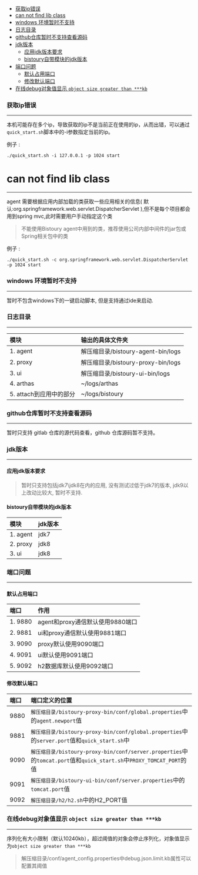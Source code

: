 * [获取ip错误](#获取ip错误)
* [can not find lib class](#can-not-find-lib-class)
* [windows 环境暂时不支持](#windows-环境暂时不支持)
* [日志目录](#日志目录)
* [github仓库暂时不支持查看源码](#github仓库暂时不支持查看源码)
* [jdk版本](#jdk版本)
    * [应用jdk版本要求](#应用jdk版本要求)
    * [bistoury自带模块的jdk版本](#bistoury自带模块的jdk版本)
* [端口问题](#端口问题)
    * [默认占用端口](#默认占用端口)
    * [修改默认端口](#修改默认端口)
* [在线debug对象值显示 `object size greater than ***kb`](#在线debug对象值显示-object-size-greater-than-***kb)

### 获取ip错误

---
本机可能存在多个ip，导致获取的ip不是当前正在使用的ip，从而出错，可以通过`quick_start.sh`脚本中的-i参数指定当前的ip。

例子 :
```
./quick_start.sh -i 127.0.0.1 -p 1024 start
```

# can not find lib class

---

 agent 需要根据应用内部加载的类获取一些应用相关的信息( 默认:org.springframework.web.servlet.DispatcherServlet ),但不是每个项目都会用到spring mvc,此时需要用户手动指定这个类
 > 不能使用Bistoury agent中用到的类，推荐使用公司内部中间件的jar包或Spring相关包中的类

 例子 :
 ```
 ./quick_start.sh -c org.springframework.web.servlet.DispatcherServlet -p 1024 start
 ```

 ### windows 环境暂时不支持

---

暂时不包含windows下的一键启动脚本, 但是支持通过ide来启动.

### 日志目录

---

|      模块            | 输出的具体文件夹                         |
|:---------------------|:------------------------------|
| 1. agent          | 解压缩目录/bistoury-agent-bin/logs |
| 2. proxy         | 解压缩目录/bistoury-proxy-bin/logs |
| 3. ui             | 解压缩目录/bistoury-ui-bin/logs    |
| 4. arthas         | ~/logs/arthas                 |
| 5. attach到应用中的部分 | ~/logs/bistoury               |

### github仓库暂时不支持查看源码

---
暂时只支持 gitlab 仓库的源代码查看，github 仓库源码暂不支持。

### jdk版本

---
#### 应用jdk版本要求
> 暂时只支持包括jdk7\jdk8在内的应用, 没有测试过低于jdk7的版本, jdk9以上改动比较大, 暂时不支持.

#### bistoury自带模块的jdk版本
|      模块            | jdk版本                         |
|:---------------------|:------------------------------|
| 1. agent          | jdk7|
| 2. proxy         | jdk8 |
| 3. ui             | jdk8   |


### 端口问题

---
#### 默认占用端口


|      端口          | 作用                         |
|:---------------------|:------------------------------|
|1. 9880 |agent和proxy通信默认使用9880端口|
|2. 9881 |ui和proxy通信默认使用9881端口|
|3. 9090|proxy默认使用9090端口|
|4. 9091 |ui默认使用9091端口|
|5. 9092|h2数据库默认使用9092端口|

#### 修改默认端口

|      端口          | 端口定义的位置                         |
|:---------------------|:------------------------------|
| 9880 | `解压缩目录/bistoury-proxy-bin/conf/global.properties`中的`agent.newport`值|
| 9881 | `解压缩目录/bistoury-proxy-bin/conf/global.properties`中的`server.port`值和`quick_start.sh`中|`PROXY_WEBSOCKET_PORT`的值|
| 9090 | `解压缩目录/bistoury-proxy-bin/conf/server.properties`中的`tomcat.port`值和`quick_start.sh`中`PROXY_TOMCAT_PORT`的值|
| 9091 | `解压缩目录/bistoury-ui-bin/conf/server.properties`中的`tomcat.port`值|
| 9092 | `解压缩目录/h2/h2.sh`中的H2_PORT值|


### 在线debug对象值显示 `object size greater than ***kb`

---
序列化有大小限制（默认10240kb），超过阈值的对象会停止序列化，对象值显示为`object size greater than ***kb`

> 解压缩目录/conf/agent_config.properties中debug.json.limit.kb属性可以配置其阈值